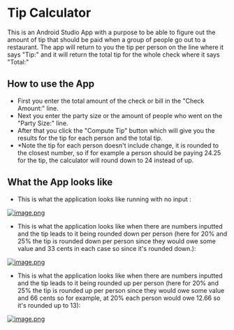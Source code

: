 # Tip Calculator

This is an Android Studio App with a purpose to be able to figure out the amount of tip that should be paid when a group of people go out to a restaurant. The app will return to you the tip per person on the line where it says "Tip:" and it will return the total tip for the whole check where it says "Total:"

## How to use the App

- First you enter the total amount of the check or bill in the "Check Amount:" line.
- Next you enter the party size or the amount of people who went on the "Party Size:" line.
- After that you click the "Compute Tip" button which will give you the results for the tip for each person and the total tip. 
- *Note the tip for each person doesn't include change, it is rounded to the closest number, so if for example a person should be paying 24.25 for the tip, the calculator will round down to 24 instead of up.

## What the App looks like

- This is what the application looks like running with no input :

[![image.png](https://i.postimg.cc/WpgWHX4V/image.png)](https://postimg.cc/kDMvVN8Y)

- This is what the application looks like when there are numbers inputted and the tip leads to it being rounded down per person (here for 20% and 25% the tip is rounded down per person since they would owe some value and 33 cents in each case so since it's rounded down.):

[![image.png](https://i.postimg.cc/h4YD24h6/image.png)](https://postimg.cc/3WgQRTXF)

- This is what the application looks like when there are numbers inputted and the tip leads to it being rounded up per person (here for 20% and 25% the tip is rounded up per person since they would owe some value and 66 cents so for example, at 20% each person would owe 12.66 so it's rounded up to 13):

[![image.png](https://i.postimg.cc/SRfwFrkg/image.png)](https://postimg.cc/q6gm22tK)
